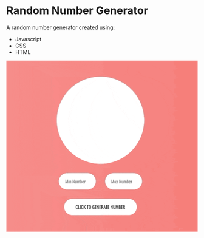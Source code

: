 # Random Number Generator

A random number generator created using:

- Javascript
- CSS
- HTML

![](Random-Number-Generator.gif)
